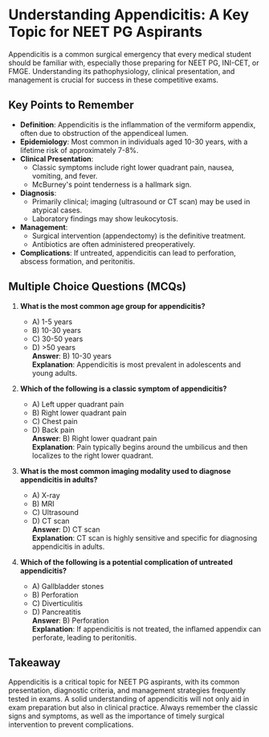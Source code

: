 # Understanding Appendicitis: A Key Topic for NEET PG Aspirants

Appendicitis is a common surgical emergency that every medical student should be familiar with, especially those preparing for NEET PG, INI-CET, or FMGE. Understanding its pathophysiology, clinical presentation, and management is crucial for success in these competitive exams.

## Key Points to Remember

- **Definition**: Appendicitis is the inflammation of the vermiform appendix, often due to obstruction of the appendiceal lumen.
- **Epidemiology**: Most common in individuals aged 10-30 years, with a lifetime risk of approximately 7-8%.
- **Clinical Presentation**:
  - Classic symptoms include right lower quadrant pain, nausea, vomiting, and fever.
  - McBurney's point tenderness is a hallmark sign.
- **Diagnosis**:
  - Primarily clinical; imaging (ultrasound or CT scan) may be used in atypical cases.
  - Laboratory findings may show leukocytosis.
- **Management**:
  - Surgical intervention (appendectomy) is the definitive treatment.
  - Antibiotics are often administered preoperatively.
- **Complications**: If untreated, appendicitis can lead to perforation, abscess formation, and peritonitis.

## Multiple Choice Questions (MCQs)

1. **What is the most common age group for appendicitis?**
   - A) 1-5 years
   - B) 10-30 years
   - C) 30-50 years
   - D) >50 years  
   **Answer**: B) 10-30 years  
   **Explanation**: Appendicitis is most prevalent in adolescents and young adults.

2. **Which of the following is a classic symptom of appendicitis?**
   - A) Left upper quadrant pain
   - B) Right lower quadrant pain
   - C) Chest pain
   - D) Back pain  
   **Answer**: B) Right lower quadrant pain  
   **Explanation**: Pain typically begins around the umbilicus and then localizes to the right lower quadrant.

3. **What is the most common imaging modality used to diagnose appendicitis in adults?**
   - A) X-ray
   - B) MRI
   - C) Ultrasound
   - D) CT scan  
   **Answer**: D) CT scan  
   **Explanation**: CT scan is highly sensitive and specific for diagnosing appendicitis in adults.

4. **Which of the following is a potential complication of untreated appendicitis?**
   - A) Gallbladder stones
   - B) Perforation
   - C) Diverticulitis
   - D) Pancreatitis  
   **Answer**: B) Perforation  
   **Explanation**: If appendicitis is not treated, the inflamed appendix can perforate, leading to peritonitis.

## Takeaway

Appendicitis is a critical topic for NEET PG aspirants, with its common presentation, diagnostic criteria, and management strategies frequently tested in exams. A solid understanding of appendicitis will not only aid in exam preparation but also in clinical practice. Always remember the classic signs and symptoms, as well as the importance of timely surgical intervention to prevent complications.

